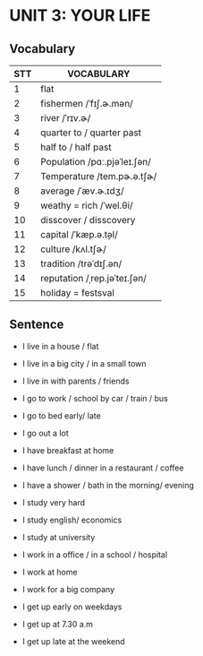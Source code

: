 # UNIT 3: YOUR LIFE

## Vocabulary

| STT | VOCABULARY                   |
| --- | ---------------------------- |
| 1   | flat                         |
| 2   | fishermen /ˈfɪʃ.ɚ.mən/       |
| 3   | river /ˈrɪv.ɚ/               |
| 4   | quarter to / quarter past    |
| 5   | half to / half past          |
| 6   | Population /pɑː.pjəˈleɪ.ʃən/ |
| 7   | Temperature /tem.pɚ.ə.tʃɚ/   |
| 8   | average /ˈæv.ɚ.ɪdʒ/          |
| 9   | weathy = rich /ˈwel.θi/      |
| 10  | disscover / disscovery       |
| 11  | capital /ˈkæp.ə.t̬əl/         |
| 12  | culture /kʌl.tʃɚ/            |
| 13  | tradition /trəˈdɪʃ.ən/       |
| 14  | reputation /ˌrep.jəˈteɪ.ʃən/ |
| 15  | holiday = festsval           |

## Sentence

- I live in a house / flat
- I live in a big city / in a small town
- I live in with parents / friends

- I go to work / school by car / train / bus
- I go to bed early/ late
- I go out a lot

- I have breakfast at home
- I have lunch / dinner in a restaurant / coffee
- I have a shower / bath in the morning/ evening

- I study very hard
- I study english/ economics
- I study at university

- I work in a office / in a school / hospital
- I work at home
- I work for a big company

- I get up early on weekdays
- I get up at 7.30 a.m
- I get up late at the weekend
